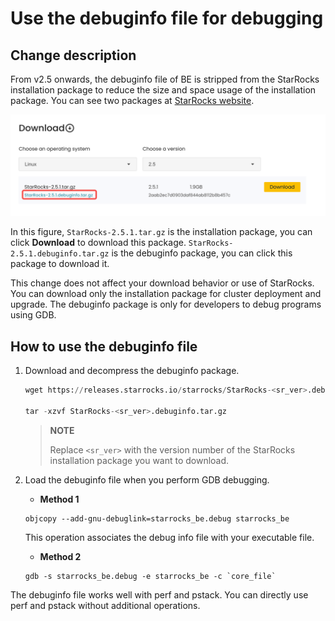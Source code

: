 # Use the debuginfo file for debugging

## Change description

From v2.5 onwards, the debuginfo file of BE is stripped from the StarRocks installation package to reduce the size and space usage of the installation package. You can see two packages at [StarRocks website](https://www.starrocks.io/download/community).

![debuginfo](../assets/debug-en.png)

In this figure, `StarRocks-2.5.1.tar.gz` is the installation package, you can click **Download** to download this package. `StarRocks-2.5.1.debuginfo.tar.gz` is the debuginfo package, you can click this package to download it.

This change does not affect your download behavior or use of StarRocks. You can download only the installation package for cluster deployment and upgrade. The debuginfo package is only for developers to debug programs using GDB.

## How to use the debuginfo file

1. Download and decompress the debuginfo package.

    ```SQL
    wget https://releases.starrocks.io/starrocks/StarRocks-<sr_ver>.debuginfo.tar.gz

    tar -xzvf StarRocks-<sr_ver>.debuginfo.tar.gz
    ```

    > **NOTE**
    >
    > Replace `<sr_ver>` with the version number of the StarRocks installation package you want to download.

2. Load the debuginfo file when you perform GDB debugging.

    - **Method 1**

    ```Shell
    objcopy --add-gnu-debuglink=starrocks_be.debug starrocks_be
    ```

    This operation associates the debug info file with your executable file.

    - **Method 2**

    ```Shell
    gdb -s starrocks_be.debug -e starrocks_be -c `core_file`
    ```

The debuginfo file works well with perf and pstack. You can directly use perf and pstack without additional operations.
